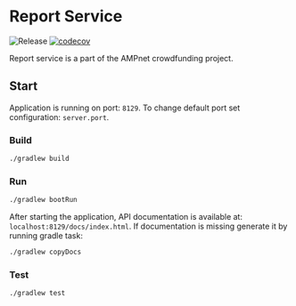 # Report Service

![Release](https://github.com/AMPnet/report-service/workflows/Release/badge.svg?branch=master) [![codecov](https://codecov.io/gh/AMPnet/wallet-service/branch/master/graph/badge.svg)](https://codecov.io/gh/AMPnet/wallet-service)

Report service is a part of the AMPnet crowdfunding project.

## Start

Application is running on port: `8129`. To change default port set configuration: `server.port`.

### Build

```sh
./gradlew build
```

### Run

```sh
./gradlew bootRun
```

After starting the application, API documentation is available at: `localhost:8129/docs/index.html`.
If documentation is missing generate it by running gradle task:

```sh
./gradlew copyDocs
```

### Test

```sh
./gradlew test
```
